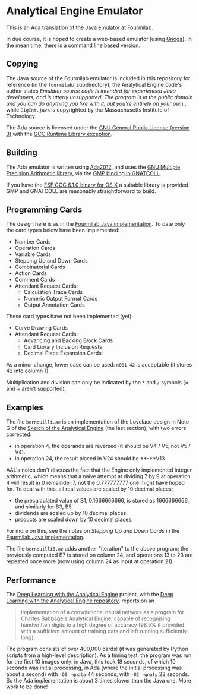 # Analytical Engine Emulator

This is an Ada translation of the Java emulator at
[Fourmilab](http://www.fourmilab.ch/babbage/).

In due course, it is hoped to create a web-based emulator (using
[Gnoga](http://www.gnoga.com)). In the mean time, there is a command
line based version.

## Copying

The Java source of the Fourmilab emulator is included in this
repository for reference (in the `fourmilab/` subdirectory); the
Analytical Engine code's author states _Emulator source code is
intended for experienced Java developers, and is utterly
unsupported. The program is in the public domain and you can do
anything you like with it, but you're entirely on your own._, while
`BigInt.java` is copyrighted by the Massachusetts Institute of
Technology.

The Ada source is licensed under the
[GNU General Public License (version 3)][] with the
[GCC Runtime Library exception][].

[GNU General Public License (version 3)]: http://www.gnu.org/licenses/gpl.html
[GCC Runtime Library exception]: http://www.gnu.org/licenses/gcc-exception-faq.html

## Building

The Ada emulator is written using [Ada2012][], and uses the
[GNU Multiple Precision Arithmetic library][], via the
[GMP binding in GNATCOLL][].

If you have the [FSF GCC 6.1.0 binary for OS X][] a suitable library
is provided. GMP and GNATCOLL are reasonably straightforward to build.

[Ada2012]: http://www.ada-auth.org/standards/rm12_w_tc1/html/RM-TOC.html

[GNU Multiple Precision Arithmetic library]: https://gmplib.org

[GMP binding in GNATCOLL]: https://github.com/AdaCore/gnatcoll/blob/master/src/gmp/gnatcoll-gmp-integers.ads

[FSF GCC 6.1.0 binary for OS X]: https://sourceforge.net/projects/gnuada/files/GNAT_GCC%20Mac%20OS%20X/6.1.0/

## Programming Cards

The design here is as in the [Fourmilab Java implementation][]. To
date only the card types below have been implemented:

  * Number Cards
  * Operation Cards
  * Variable Cards
  * Stepping Up and Down Cards
  * Combinatorial Cards
  * Action Cards
  * Comment Cards
  * Attendant Request Cards:
    * Calculation Trace Cards
    * Numeric Output Format Cards
    * Output Annotation Cards

These card types have not been implemented (yet):

  * Curve Drawing Cards
  * Attendant Request Cards:
    * Advancing and Backing Block Cards
    * Card Library Inclusion Requests
    * Decimal Place Expansion Cards

As a minor change, lower case can be used: `n001 42` is
acceptable (it stores 42 into column 1).

Multiplication and division can only be indicated by the `*`
and `/` symbols (× and ÷ aren't supported).

[Fourmilab Java implementation]: https://www.fourmilab.ch/babbage/cards.html

## Examples

The file `bernouilli.ae` is an implementation of the Lovelace design
in Note G of the [Sketch of the Analytical Engine][] (the last
section), with two errors corrected:

  * in operation 4, the operands are reversed (it should be V4 / V5,
    not V5 / V4).
  * in operation 24, the result placed in V24 should be **-**V13.

AAL's notes don't discuss the fact that the Engine only implemented
integer arithmetic, which means that a naive attempt at dividing 7 by
9 at operation 4 will result in 0 remainder 7, not the 0.777777777 one
might have hoped for. To deal with this, all real values are scaled by
10 decimal places;

  * the precalculated value of B1, 0.1666666666, is stored as
    1666666666, and similarly for B3, B5.
  * dividends are scaled up by 10 decimal places.
  * products are scaled down by 10 decimal places.

For more on this, see the notes on _Stepping Up and Down Cards_ in the
[Fourmilab Java implementation][].

The file `bernouilli5.ae` adds another "iteration" to the above
program; the previously computed B7 is stored on column 24, and
operations 13 to 23 are repeated once more (now using column 24 as
input at operation 21).

[Sketch of the Analytical Engine]: https://www.fourmilab.ch/babbage/sketch.html

## Performance

The [Deep Learning with the Analytical Engine][] project, with the
[Deep Learning with the Analytical Engine repository][], reports on an

> implementation of a convolutional neural network as a program for
> Charles Babbage's Analytical Engine, capable of recognising
> handwritten digits to a high degree of accuracy (98.5% if provided
> with a sufficient amount of training data and left running
> sufficiently long).

The program consists of over 400,000 cards! (it was generated by
Python scripts from a high-level description). As a timing test, the
program was run for the first 10 images only: in Java, this took 18
seconds, of which 10 seconds was initial processing, in Ada (where the
initial processing was about a second) with `-O0 -gnata` 44 seconds,
with `-O2 -gnatp` 22 seconds. So the Ada implementation is about 3
times slower than the Java one. More work to be done!

[Deep Learning with the Analytical Engine]: https://cp4space.wordpress.com/2016/02/06/deep-learning-with-the-analytical-engine/
[Deep Learning with the Analytical Engine repository]: https://gitlab.com/apgoucher/DLAE
